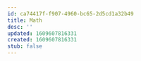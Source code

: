 ```yaml
---
id: ca74417f-f907-4960-bc65-2d5cd1a32b49
title: Math
desc: ''
updated: 1609607816331
created: 1609607816331
stub: false
---
```


